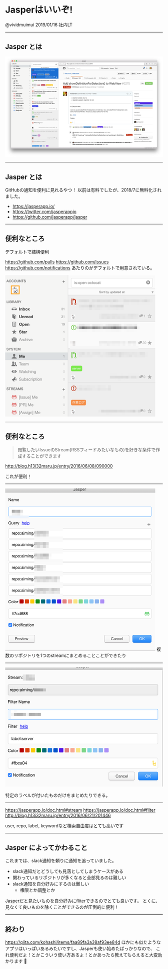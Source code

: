 # Jasperはいいぞ!

@vividmuimui
2019/01/16 社内LT

---

## Jasper とは

<img src="images/ss.png">

---

## Jasper とは

GitHubの通知を便利に見れるやつ！
以前は有料でしたが、2018/7に無料化されました。

- https://jasperapp.io/
- https://twitter.com/jasperappio
- https://github.com/jasperapp/jasper

---

## 便利なところ

デフォルトで結構便利

https://github.com/pulls https://github.com/issues https://github.com/notifications あたりのがデフォルトで用意されている。

<img src="images/default.png" width="480px" >

---

## 便利なところ

> 閲覧したいIssueのStream(RSSフィードみたいなもの)を好きな条件で作成することができます

http://blog.h13i32maru.jp/entry/2016/06/08/090000

これが便利！

---


<img src="images/combine-repos.png" width="480px" >
複数のリポジトリを1つのstreamにまとめることことができたり

---


<img src="images/filter-by-label.png" width="560px" >

特定のラベルが付いたものだけをまとめたりできる。

---

https://jasperapp.io/doc.html#stream
https://jasperapp.io/doc.html#filter
http://blog.h13i32maru.jp/entry/2016/06/21/201446

user, repo, label, keywordなど検索自由度はとても高いです

---

## Jasper によってかわること

これまでは、slack通知を頼りに通知を追っていました。

- slack通知だとどうしても見落としてしまうケースがある
- 関わっているリポジトリが多くなると全部見るのは難しい
- slack通知を自分好みにするのは難しい
  - 権限とか調整とか

Jasperだと見たいものを自分好みにfliterできるのでとても良いです。
とくに、見なくて良いものを除くことができるのが圧倒的に便利！

---

## 終わり

https://qiita.com/kohashi/items/faa89fa3a38af93ee84d
ほかにも似たようなアプリはいっぱいあるみたいですし、Jasperも使い始めたばっかりなので、
これ便利だよ！とかこういう使い方あるよ！とかあったら教えてもらえると大変助かります :pray:

